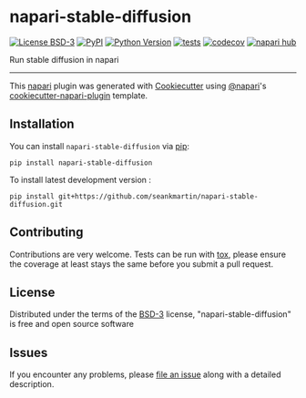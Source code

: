 # napari-stable-diffusion

[![License BSD-3](https://img.shields.io/pypi/l/napari-stable-diffusion.svg?color=green)](https://github.com/seankmartin/napari-stable-diffusion/raw/main/LICENSE)
[![PyPI](https://img.shields.io/pypi/v/napari-stable-diffusion.svg?color=green)](https://pypi.org/project/napari-stable-diffusion)
[![Python Version](https://img.shields.io/pypi/pyversions/napari-stable-diffusion.svg?color=green)](https://python.org)
[![tests](https://github.com/seankmartin/napari-stable-diffusion/workflows/tests/badge.svg)](https://github.com/seankmartin/napari-stable-diffusion/actions)
[![codecov](https://codecov.io/gh/seankmartin/napari-stable-diffusion/branch/main/graph/badge.svg)](https://codecov.io/gh/seankmartin/napari-stable-diffusion)
[![napari hub](https://img.shields.io/endpoint?url=https://api.napari-hub.org/shields/napari-stable-diffusion)](https://napari-hub.org/plugins/napari-stable-diffusion)

Run stable diffusion in napari

----------------------------------

This [napari] plugin was generated with [Cookiecutter] using [@napari]'s [cookiecutter-napari-plugin] template.

<!--
Don't miss the full getting started guide to set up your new package:
https://github.com/napari/cookiecutter-napari-plugin#getting-started

and review the napari docs for plugin developers:
https://napari.org/stable/plugins/index.html
-->

## Installation

You can install `napari-stable-diffusion` via [pip]:

    pip install napari-stable-diffusion



To install latest development version :

    pip install git+https://github.com/seankmartin/napari-stable-diffusion.git


## Contributing

Contributions are very welcome. Tests can be run with [tox], please ensure
the coverage at least stays the same before you submit a pull request.

## License

Distributed under the terms of the [BSD-3] license,
"napari-stable-diffusion" is free and open source software

## Issues

If you encounter any problems, please [file an issue] along with a detailed description.

[napari]: https://github.com/napari/napari
[Cookiecutter]: https://github.com/audreyr/cookiecutter
[@napari]: https://github.com/napari
[MIT]: http://opensource.org/licenses/MIT
[BSD-3]: http://opensource.org/licenses/BSD-3-Clause
[GNU GPL v3.0]: http://www.gnu.org/licenses/gpl-3.0.txt
[GNU LGPL v3.0]: http://www.gnu.org/licenses/lgpl-3.0.txt
[Apache Software License 2.0]: http://www.apache.org/licenses/LICENSE-2.0
[Mozilla Public License 2.0]: https://www.mozilla.org/media/MPL/2.0/index.txt
[cookiecutter-napari-plugin]: https://github.com/napari/cookiecutter-napari-plugin

[file an issue]: https://github.com/seankmartin/napari-stable-diffusion/issues

[napari]: https://github.com/napari/napari
[tox]: https://tox.readthedocs.io/en/latest/
[pip]: https://pypi.org/project/pip/
[PyPI]: https://pypi.org/
